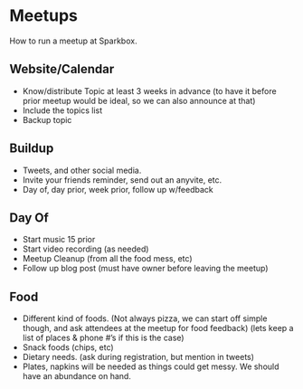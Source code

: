 Meetups
=====

How to run a meetup at Sparkbox.

Website/Calendar
-------

 - Know/distribute Topic at least 3 weeks in advance (to have it before prior meetup would be ideal, so we can also announce at that)
 - Include the topics list
 - Backup topic

Buildup
-------

 - Tweets, and other social media. 
 - Invite your friends reminder, send out an anyvite, etc.
 - Day of, day prior, week prior, follow up w/feedback

Day Of
-------

 - Start music 15 prior
 - Start video recording (as needed)
 - Meetup Cleanup (from all the food mess, etc)
 - Follow up blog post (must have owner before leaving the meetup)

Food
-------

 - Different kind of foods. (Not always pizza, we can start off simple though, and ask attendees at the meetup for food feedback)  (lets keep a list of places & phone #’s if this is the case)
 - Snack foods (chips, etc)
 - Dietary needs.  (ask during registration, but mention in tweets) 
 - Plates, napkins will be needed as things could get messy. We should have an abundance on hand. 
